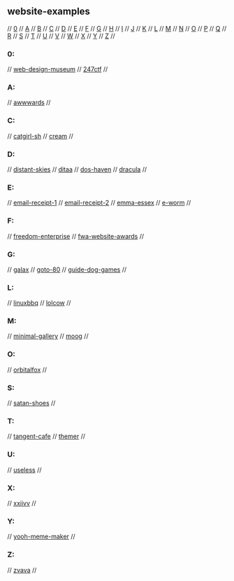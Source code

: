 ## website-examples

// [0](#0) // [A](#a) // [B](#b) // [C](#c) // [D](#d) // [E](#e) // [F](#f) // [G](#g)
// [H](#h) // [I](#i) // [J](#j) // [K](#k) // [L](#l) // [M](#m) // [N](#n) // [O](#o)
// [P](#p) // [Q](#q) // [R](#r) // [S](#s) // [T](#t) // [U](#u) // [V](#v) // [W](#w)
// [X](#x) // [Y](#y) // [Z](#z) //

### 0:
// [web-design-museum](https://www.webdesignmuseum.org/)
// [247ctf](https://247ctf.com)
//

### A:
// [awwwards](https://www.awwwards.com/)
//

### C:
// [catgirl-sh](https://catgirl.sh/)
// [cream](http://cream.sourceforge.net/index.html)
//

### D:
// [distant-skies](https://distantskies.neocities.org/)
// [ditaa](http://ditaa.sourceforge.net/)
// [dos-haven](https://www.doshaven.eu/)
// [dracula](https://draculatheme.com/ui)
//

### E:
// [email-receipt-1](https://codepen.io/zekasflower/pen/MWardMW)
// [email-receipt-2](https://codepen.io/HIC/pen/BXYPjb)
// [emma-essex](https://www.heckscaper.com/)
// [e-worm](https://old.e-worm.club/)
//

### F:
// [freedom-enterprise](https://www.freedomenterprise.pt/index.html)
// [fwa-website-awards](https://thefwa.com/)
//

### G:
// [galax](https://galax.xyz/)
// [goto-80](https://www.goto80.com/)
// [guide-dog-games](https://guidedoggames.com:7081/)
//

### L:
// [linuxbbq](https://linuxbbq.com/)
// [lolcow](https://lolcow.farm/)
//

### M:
// [minimal-gallery](https://minimal.gallery/)
// [moog](https://www.moogmusic.com/)
//

### O:
// [orbitalfox](https://texts.orbitalfox.eu/)
//

### S:
// [satan-shoes](https://satan.shoes/)
//

### T:
// [tangent-cafe](https://www.tangentcafe.ca)
// [themer](https://themer.dev/)
//

### U:
// [useless](https://useless.london/)
//

### X:
// [xxiivv](https://wiki.xxiivv.com/site/home.html)
//

### Y:
// [yooh-meme-maker](https://yooh.io)
//

### Z:
// [zvava](https://zvava.org/)
//

